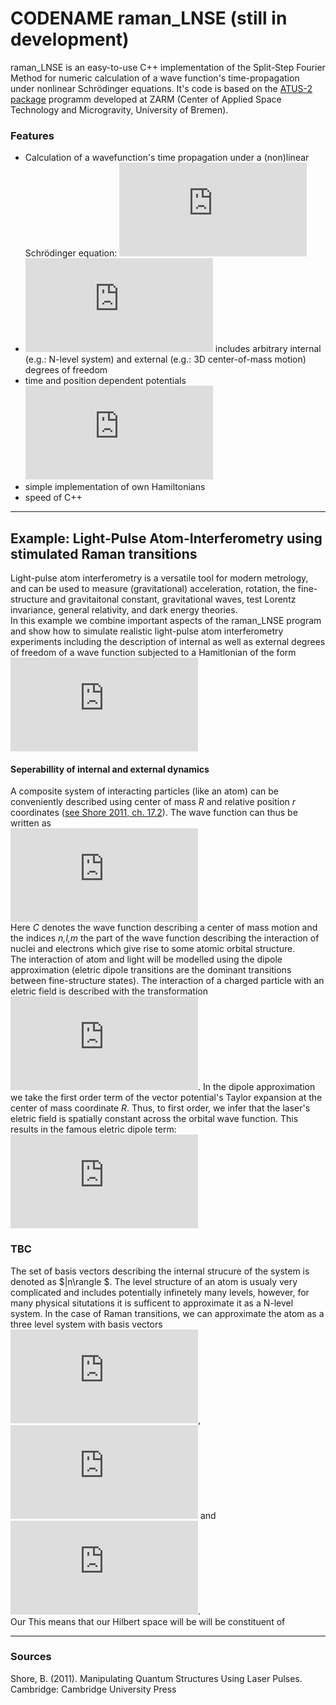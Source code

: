 # CODENAME raman_LNSE (still in development)

raman_LNSE is an easy-to-use C++ implementation of the Split-Step Fourier Method for numeric calculation of a wave function's time-propagation under nonlinear Schrödinger equations.
It's code is based on the [ATUS-2 package](https://github.com/GPNUM/atus2) programm developed at ZARM (Center of Applied Space Technology and Microgravity, University of Bremen).
### Features
- Calculation of a wavefunction's time propagation under a (non)linear Schrödinger equation: ![](https://latex.codecogs.com/gif.latex?i%5Chbar%20%5Cfrac%7B%5Cpartial%7D%7B%5Cpartial%20t%7D%20%5CPsi%20%3D%20%5CBig%5B%5Chat%7BV%7D%28%5CPsi%2C%5Cvec%7Br%7D%2Ct%29&plus;%5Cfrac%7B%5Chat%7Bp%7D%5E2%7D%7B2m%7D%5CBig%5D%5CPsi%28t%29)
- ![](https://latex.codecogs.com/gif.latex?%5Cdpi%7B100%7D%20%5CPsi) includes arbitrary internal (e.g.: N-level system) and external (e.g.: 3D center-of-mass motion) degrees of freedom
- time and position dependent potentials ![](https://latex.codecogs.com/gif.latex?%5Cdpi%7B100%7D%20V%28%5Cvec%7Br%7D%2Ct%29)
- simple implementation of own Hamiltonians
- speed of C++
-------------
## Example: Light-Pulse Atom-Interferometry using stimulated Raman transitions
Light-pulse atom interferometry is a versatile tool for modern metrology, and can be used to measure (gravitational) acceleration, rotation, the fine-structure and gravitaitonal constant, gravitational waves, test Lorentz invariance, general relativity, and dark energy theories.  
In this example we combine important aspects of the raman_LNSE program and show how to simulate realistic light-pulse atom interferometry experiments including the description of internal as well as external degrees of freedom of a wave function subjected to a Hamitlonian of the form  
![](https://latex.codecogs.com/gif.latex?%5Chat%7BH%7D%20%3D%20%5Chat%7BV%7D%28%5Cvec%7Br%7D%2Ct%29&plus;%5Cfrac%7B%5Chat%7Bp%7D%5E2%7D%7B2m%7D.)
#### Seperabillity of internal and external dynamics
A composite system of interacting particles (like an atom) can be conveniently described using center of mass *R* and relative position *r* coordinates ([see Shore 2011, ch. 17.2](#sources)).
The wave function can thus be written as  
![](https://latex.codecogs.com/gif.latex?%5Cinline%20%5Cpsi%28%5Cvec%7BR%7D%2C%5Cvec%7Br%7D%29%20%3D%20%5Cpsi_%7BC%7D%28%5Cvec%7BR%7D%29%20%5Cpsi_%7Bnlm%7D%28%5Cvec%7Br%7D%29.)  
Here *C* denotes the wave function describing a center of mass motion and the indices *n,l,m* the part of the wave function describing the interaction of nuclei and electrons which give rise to some atomic orbital structure.  
The interaction of atom and light will be modelled using the dipole approximation (eletric dipole transitions are the dominant transitions between fine-structure states). The interaction of a charged particle with an eletric field is described with the transformation ![](https://latex.codecogs.com/gif.latex?%5Cinline%20%5Cdpi%7B100%7D%20%5Cvec%7Bp%7D%20%5Crightarrow%20%5Cvec%7Bp%7D%20-%20%5Cfrac%7Be%7D%7Bc%7D%20%5Cvec%7BA%7D%28%5Cvec%7Br%7D%2Ct%29). In the dipole approximation we take the first order term of the vector potential's Taylor expansion at the center of mass coordinate *R*.
Thus, to first order, we infer that the laser's eletric field is spatially constant across the orbital wave function. This results in the famous eletric dipole term: ![](https://latex.codecogs.com/gif.latex?V%28%5Cvec%7Br%7D%2Ct%29%20%5Capprox%20-d%5Ccdot%20E%28%5Cvec%7BR%7D%2Ct%29)

### TBC
The set of basis vectors describing the internal strucure of the system is denoted as $|n\rangle $. The level structure of an atom is usualy very complicated and includes potentially infinetely many levels, however, for many physical situtations it is sufficent to approximate it as a N-level system. In the case of Raman transitions, we can approximate the atom as a three level system with basis vectors ![](https://latex.codecogs.com/gif.latex?%7Cg%5Crangle),![](https://latex.codecogs.com/gif.latex?%7Ce%5Crangle) and ![](https://latex.codecogs.com/gif.latex?%7Ci%5Crangle).  
Our
This means that our Hilbert space will be will be constituent of 



----------------------
### Sources
Shore, B. (2011). Manipulating Quantum Structures Using Laser Pulses. Cambridge: Cambridge University Press
